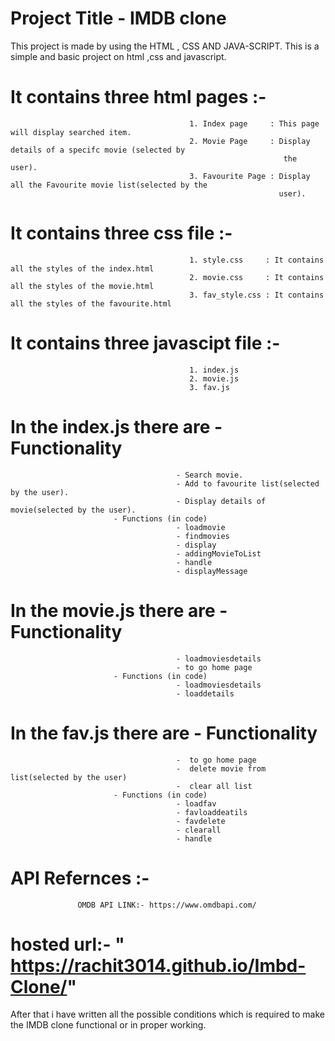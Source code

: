# Project Title -   IMDB clone   

This project is made by  using the HTML , CSS AND JAVA-SCRIPT.
This is a simple and basic project on html ,css and javascript.

# It contains three html pages :-
                                            1. Index page     : This page will display searched item.
                                            2. Movie Page     : Display details of a specifc movie (selected by  
                                                                 the user).
                                            3. Favourite Page : Display all the Favourite movie list(selected by the  
                                                                user).

# It contains three css file  :-
                                            1. style.css     : It contains all the styles of the index.html
                                            2. movie.css     : It contains all the styles of the movie.html
                                            3. fav_style.css : It contains all the styles of the favourite.html
# It contains three javascipt file  :-
                                            1. index.js
                                            2. movie.js
                                            3. fav.js
# In the index.js there are - Functionality
                                         - Search movie.
                                         - Add to favourite list(selected by the user).
                                         - Display details of movie(selected by the user). 
                           - Functions (in code)
	                                     - loadmovie 
                                         - findmovies 
                                         - display
                                         - addingMovieToList
                                         - handle
                                         - displayMessage
# In the movie.js there are - Functionality
                                         - loadmoviesdetails
                                         - to go home page
                           - Functions (in code)
	                                     - loadmoviesdetails 
                                         - loaddetails
# In the fav.js there are - Functionality
                                         -  to go home page
                                         -  delete movie from list(selected by the user)
                                         -  clear all list
                           - Functions (in code)
                                         - loadfav
                                         - favloaddeatils
	                                     - favdelete 
                                         - clearall
                                         - handle
# API Refernces :-
                   OMDB API LINK:- https://www.omdbapi.com/
                                                               
# hosted url:- " https://rachit3014.github.io/Imbd-Clone/"
After that i have written all the possible conditions which is required to make the IMDB clone functional or in proper working.

                            

